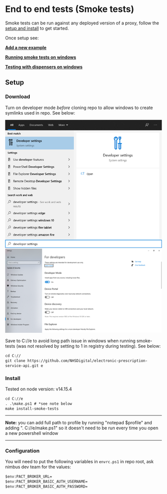 # End to end tests (Smoke tests)

Smoke tests can be run against any deployed version of a proxy, follow the [setup and install](#setup) to get started.

Once setup see:

**[Add a new example](./docs/AddingExamples.md)**

**[Running smoke tests on windows](./docs/WindowsTesting.md)**

**[Testing with dispensers on windows](./docs/WindowsTestingDispensing.md)**

## Setup

### Download

Turn on developer mode *before* cloning repo to allow windows to create symlinks used in repo. See below:

 ![alt text](./docs/WindowsSearch-DeveloperSettings.png "Windows Search - Developer Settings") 
 ![alt text](./docs/DeveloperSettings.png "Developer Settings") 

Save to C://e to avoid long path issue in windows when running smoke-tests (was not resolved by setting to 1 in registry during testing). See below:

```
cd C://
git clone https://github.com/NHSDigital/electronic-prescription-service-api.git e
```

### Install 

Tested on node version: v14.15.4

```
cd C://e
. .\make.ps1 # *see note below
make install-smoke-tests
```

---

**Note:** you can add full path to profile by running "notepad $profile" and adding ". C://e/make.ps1" so it doesn't need to be run every time you open a new powershell window

---

### Configuration

You will need to put the following variables in `envrc.ps1` in repo root, ask nimbus dev team for the values:

```
$env:PACT_BROKER_URL=
$env:PACT_BROKER_BASIC_AUTH_USERNAME=
$env:PACT_BROKER_BASIC_AUTH_PASSWORD=
```